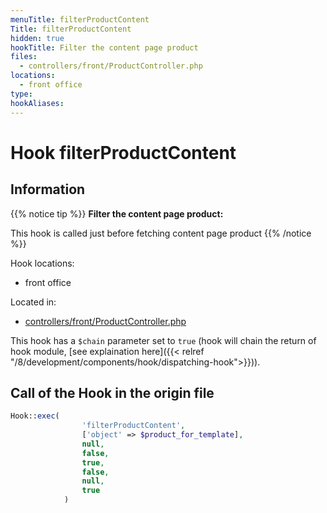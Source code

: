 ```yaml
---
menuTitle: filterProductContent
Title: filterProductContent
hidden: true
hookTitle: Filter the content page product
files:
  - controllers/front/ProductController.php
locations:
  - front office
type: 
hookAliases:
---
```


# Hook filterProductContent

## Information

{{% notice tip %}}
**Filter the content page product:** 

This hook is called just before fetching content page product
{{% /notice %}}

Hook locations: 
  - front office

Located in: 
  - [controllers/front/ProductController.php](https://github.com/PrestaShop/PrestaShop/blob/8.0.x/controllers/front/ProductController.php)

This hook has a `$chain` parameter set to `true` (hook will chain the return of hook module, [see explaination here]({{< relref "/8/development/components/hook/dispatching-hook">}})).

## Call of the Hook in the origin file

```php
Hook::exec(
                'filterProductContent',
                ['object' => $product_for_template],
                null,
                false,
                true,
                false,
                null,
                true
            )
```